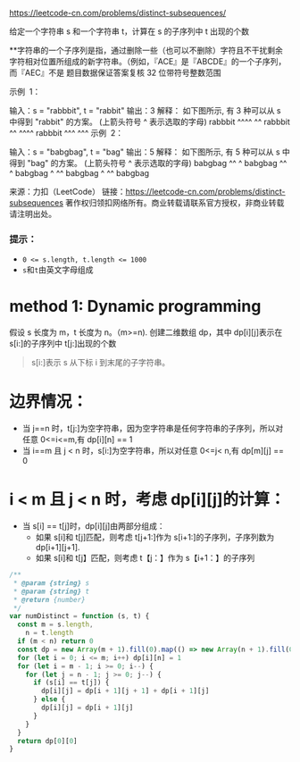 https://leetcode-cn.com/problems/distinct-subsequences/

给定一个字符串 s 和一个字符串 t，计算在 s 的子序列中 t 出现的个数

\*\*字符串的一个子序列是指，通过删除一些（也可以不删除）字符且不干扰剩余字符相对位置所组成的新字符串。（例如，『ACE』是『ABCDE』的一个子序列，而『AEC』不是
题目数据保证答案复核 32 位带符号整数范围

示例  1：

输入：s = "rabbbit", t = "rabbit"
输出：3
解释：
如下图所示, 有 3 种可以从 s 中得到 "rabbit" 的方案。
(上箭头符号 ^ 表示选取的字母)
rabbbit
^^^^ ^^
rabbbit
^^ ^^^^
rabbbit
^^^ ^^^
示例  2：

输入：s = "babgbag", t = "bag"
输出：5
解释：
如下图所示, 有 5 种可以从 s 中得到 "bag" 的方案。
(上箭头符号 ^ 表示选取的字母)
babgbag
^^ ^
babgbag
^^ ^
babgbag
^ ^^
babgbag
^ ^^
babgbag

来源：力扣（LeetCode）
链接：https://leetcode-cn.com/problems/distinct-subsequences
著作权归领扣网络所有。商业转载请联系官方授权，非商业转载请注明出处。

### 提示：

- `0 <= s.length, t.length <= 1000`
- `s`和`t`由英文字母组成

# method 1: Dynamic programming

假设 s 长度为 m，t 长度为 n。（m>=n).
创建二维数组 dp，其中 dp[i][j]表示在 s[i:]的子序列中 t[j:]出现的个数

> s[i:]表示 s 从下标 i 到末尾的子字符串。

# 边界情况：

- 当 j==n 时，t[j:]为空字符串，因为空字符串是任何字符串的子序列，所以对任意 0<=i<=m,有 dp[i][n] == 1
- 当 i==m 且 j < n 时，s[i:]为空字符串，所以对任意 0<=j< n,有 dp[m][j] == 0

# i < m 且 j < n 时，考虑 dp[i][j]的计算：

- 当 s[i] == t[j]时，dp[i][j]由两部分组成：
  - 如果 s[i]和 t[j]匹配，则考虑 t[j+1:]作为 s[i+1:]的子序列，子序列数为 dp[i+1][j+1].
  - 如果 s[i]和 t[j】匹配，则考虑 t【j：】作为 s【i+1：】的子序列

```js
/**
 * @param {string} s
 * @param {string} t
 * @return {number}
 */
var numDistinct = function (s, t) {
  const m = s.length,
    n = t.length
  if (m < n) return 0
  const dp = new Array(m + 1).fill(0).map(() => new Array(n + 1).fill(0))
  for (let i = 0; i <= m; i++) dp[i][n] = 1
  for (let i = m - 1; i >= 0; i--) {
    for (let j = n - 1; j >= 0; j--) {
      if (s[i] == t[j]) {
        dp[i][j] = dp[i + 1][j + 1] + dp[i + 1][j]
      } else {
        dp[i][j] = dp[i + 1][j]
      }
    }
  }
  return dp[0][0]
}
```
